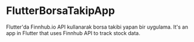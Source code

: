 # FlutterBorsaTakipApp
Flutter'da Finnhub.io API kullanarak borsa takibi yapan bir uygulama.
It's an app in Flutter that uses Finnhub API to track stock data.
